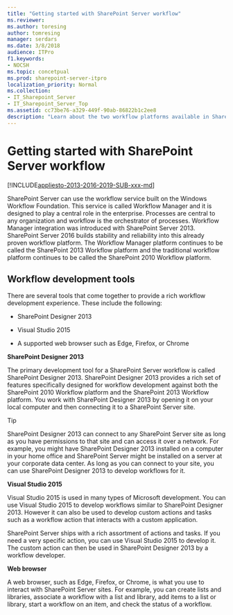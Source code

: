 ```yaml
---
title: "Getting started with SharePoint Server workflow"
ms.reviewer: 
ms.author: toresing
author: tomresing
manager: serdars
ms.date: 3/8/2018
audience: ITPro
f1.keywords:
- NOCSH
ms.topic: concetpual
ms.prod: sharepoint-server-itpro
localization_priority: Normal
ms.collection:
- IT_Sharepoint_Server
- IT_Sharepoint_Server_Top
ms.assetid: cc73be76-a329-449f-90ab-86822b1c2ee8
description: "Learn about the two workflow platforms available in SharePoint Server and the tools for working with them."
---
```


# Getting started with SharePoint Server workflow

[!INCLUDE[appliesto-2013-2016-2019-SUB-xxx-md](../includes/appliesto-2013-2016-2019-SUB-xxx-md.md)]
  
SharePoint Server can use the workflow service built on the Windows Workflow Foundation. This service is called Workflow Manager and it is designed to play a central role in the enterprise. Processes are central to any organization and workflow is the orchestrator of processes. Workflow Manager integration was introduced with SharePoint Server 2013. SharePoint Server 2016 builds stability and reliability into this already proven workflow platform. The Workflow Manager platform continues to be called the SharePoint 2013 Workflow platform and the traditional workflow platform continues to be called the SharePoint 2010 Workflow platform.
  
## Workflow development tools

There are several tools that come together to provide a rich workflow development experience. These include the following:
  
- SharePoint Designer 2013
    
- Visual Studio 2015
    
- A supported web browser such as Edge, Firefox, or Chrome
    
 **SharePoint Designer 2013**
  
The primary development tool for a SharePoint Server workflow is called SharePoint Designer 2013. SharePoint Designer 2013 provides a rich set of features specifically designed for workflow development against both the SharePoint 2010 Workflow platform and the SharePoint 2013 Workflow platform. You work with SharePoint Designer 2013 by opening it on your local computer and then connecting it to a SharePoint Server site. 
  
> [!TIP]
> SharePoint Designer 2013 can connect to any SharePoint Server site as long as you have permissions to that site and can access it over a network. For example, you might have SharePoint Designer 2013 installed on a computer in your home office and SharePoint Server might be installed on a server at your corporate data center. As long as you can connect to your site, you can use SharePoint Designer 2013 to develop workflows for it. 
  
 **Visual Studio 2015**
  
Visual Studio 2015 is used in many types of Microsoft development. You can use Visual Studio 2015 to develop workflows similar to SharePoint Designer 2013. However it can also be used to develop custom actions and tasks such as a workflow action that interacts with a custom application. 
  
SharePoint Server ships with a rich assortment of actions and tasks. If you need a very specific action, you can use Visual Studio 2015 to develop it. The custom action can then be used in SharePoint Designer 2013 by a workflow developer. 
  
 **Web browser**
  
A web browser, such as Edge, Firefox, or Chrome, is what you use to interact with SharePoint Server sites. For example, you can create lists and libraries, associate a workflow with a list and library, add items to a list or library, start a workflow on an item, and check the status of a workflow. 
  

